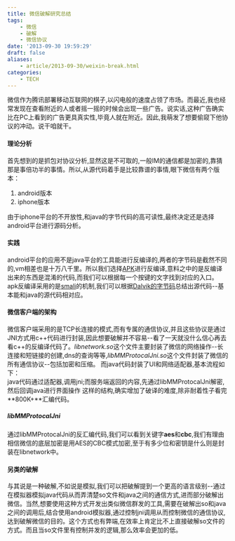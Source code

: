 ```yaml
---
title: 微信破解研究总结 
tags: 
    - 微信
    - 破解
    - 微信协议
date: '2013-09-30 19:59:29'
draft: false
aliases:
    - article/2013-09-30/weixin-break.html
categories:
    - TECH 
---
```

[apk]: https://code.google.com/p/android-apktool/ "APK"
[smali]: https://code.google.com/p/smali/ "Smali"
[dalvikbytecode]: http://source.android.com/devices/tech/dalvik/dalvik-bytecode.html "Dalvik Bytecode Format"
  
  
微信作为腾讯部署移动互联网的棋子,以闪电般的速度占领了市场。而最近,我也经常发现在查看附近的人或者摇一摇的时候会出现一些广告。说实话,这种广告确实比在PC上看到的广告更具真实性,毕竟人就在附近。因此,我萌发了想要偷窥下他协议的冲动。说干咱就干。  
  
#### 理论分析  
首先想到的是抓包对协议分析,显然这是不可取的,一般IM的通信都是加密的,靠猜那是事倍功半的事情。所以,从源代码着手是比较靠谱的事情,眼下微信有两个版本：  
1. android版本  
2. iphone版本  
  
由于iphone平台的不开放性,和java的字节代码的高可读性,最终决定还是选择android平台进行源码分析。  
  
  
#### 实践  
android平台的应用不是java平台的工具能进行反编译的,两者的字节码是截然不同的,vm相差也是十万八千里。所以我们选择[APK][apk]进行反编译,意料之中的是反编译出来的东西是混淆的代码,而我们可以根据每一个按键的文字找到对应的入口。apk反编译采用的是[smali][smali]的机制,我们可以根据[Dalvik的字节码][dalvikbytecode]总结出源代码--基本能和java的源代码相对应。  
  
  
#### 微信客户端的架构  
微信客户端采用的是TCP长连接的模式,而有专属的通信协议,并且这些协议是通过JNI方式用c++代码进行封装,因此想要破解并不容易--看了一天就没什么信心再去看c++的反编译代码了。*libnetwork.so*这个文件主要封装了微信的网络操作--长连接和短链接的创建,dns的查询等等,*libMMProtocalJni.so*这个文件封装了微信的所有通信协议--包括加密和压缩。
而java代码封装了UI和网络适配器,基本流程如下：  
java代码通过适配器,调用jni;而服务端返回的内容,先通过libMMProtocalJni解密,然后回调java进行界面操作
这样的结构,确实增加了破译的难度,除非耐着性子看完**800K+**汇编代码。
  
##### libMMProtocalJni  
通过libMMProtocalJni的反汇编代码,我们可以看到关键字**aes**和**cbc**,我们有理由相信微信的底层加密是用AES的CBC模式加密,至于有多少位和密钥是什么则是封装在libnetwork中。
  
#### 另类的破解  
与其说是一种破解,不如说是模拟,我们可以把破解提到一个更高的语言级别--通过在模拟器模拟java代码从而弄清楚so文件和java之间的通信方式,进而部分破解出微信。当然,想要使用这种方式开发出类似微信群发的工具,需要在破解出so和java之间的调用后,结合使用android模拟器,通过控制jni调用从而控制微信的通信协议, 达到破解微信的目的。这个方式也有弊端,在效率上肯定比不上直接破解so文件的方式。而且当so文件里有控制并发的逻辑,那么效率会更加的低。
